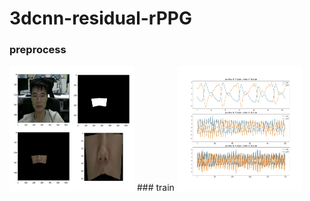 # 3dcnn-residual-rPPG
### preprocess
<img src="./result/ROI.png" width="200" height="200" alt="1111">
### train

<img src="./result/train_result/0003_3.jpg" width="200" height="200" alt="2211">
